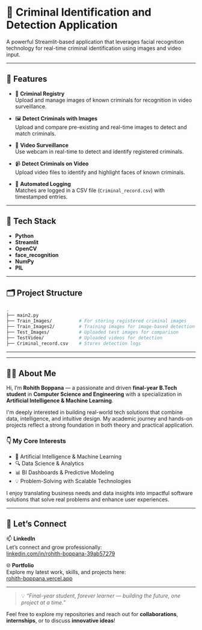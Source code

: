 # 👮 Criminal Identification and Detection Application

A powerful Streamlit-based application that leverages facial recognition technology for real-time criminal identification using images and video input.

---

## 🚀 Features

- 📁 **Criminal Registry**  
  Upload and manage images of known criminals for recognition in video surveillance.

- 🖼️ **Detect Criminals with Images**  
  Upload and compare pre-existing and real-time images to detect and match criminals.

- 🎥 **Video Surveillance**  
  Use webcam in real-time to detect and identify registered criminals.

- 📹 **Detect Criminals on Video**  
  Upload video files to identify and highlight faces of known criminals.

- 📄 **Automated Logging**  
  Matches are logged in a CSV file (`Criminal_record.csv`) with timestamped entries.

---

## 🧠 Tech Stack

- **Python**
- **Streamlit**
- **OpenCV**
- **face_recognition**
- **NumPy**
- **PIL**

---

## 🗂️ Project Structure

```bash
.
├── main2.py
├── Train_Images/          # For storing registered criminal images
├── Train_Images2/         # Training images for image-based detection
├── Test_Images/           # Uploaded test images for comparison
├── TestVideo/             # Uploaded videos for detection
├── Criminal_record.csv    # Stores detection logs

```
---
---

## 👨‍💻 About Me

Hi, I’m **Rohith Boppana** — a passionate and driven **final-year B.Tech student** in **Computer Science and Engineering** with a specialization in **Artificial Intelligence & Machine Learning**.

I'm deeply interested in building real-world tech solutions that combine data, intelligence, and intuitive design. My academic journey and hands-on projects reflect a strong foundation in both theory and practical application.

### 👇 My Core Interests
- 🤖 Artificial Intelligence & Machine Learning  
- 🔍 Data Science & Analytics   
- 📊 BI Dashboards & Predictive Modeling  
- 💡 Problem-Solving with Scalable Technologies

I enjoy translating business needs and data insights into impactful software solutions that solve real problems and enhance user experiences.

---

## 🔗 Let’s Connect

📫 **LinkedIn**  
Let’s connect and grow professionally:  
[linkedin.com/in/rohith-boppana-39ab57279](https://www.linkedin.com/in/rohith-boppana-39ab57279/)

🌐 **Portfolio**  
Explore my latest work, skills, and projects here:  
[rohith-boppana.vercel.app](https://rohith-boppana.vercel.app)

---


> 💡 _“Final-year student, forever learner — building the future, one project at a time.”_

Feel free to explore my repositories and reach out for **collaborations**, **internships**, or to discuss **innovative ideas**!
